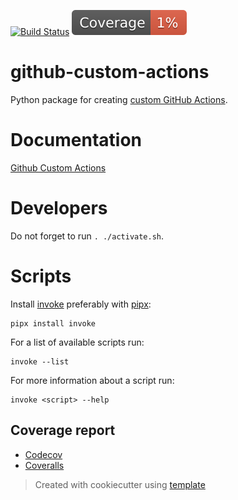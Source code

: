 [![Build Status](https://github.com/andgineer/github-custom-actions/workflows/CI/badge.svg)](https://github.com/andgineer/github-custom-actions/actions)
[![Coverage](https://raw.githubusercontent.com/andgineer/github-custom-actions/python-coverage-comment-action-data/badge.svg)](https://htmlpreview.github.io/?https://github.com/andgineer/github-custom-actions/blob/python-coverage-comment-action-data/htmlcov/index.html)
# github-custom-actions

Python package for creating [custom GitHub Actions](https://docs.github.com/en/actions/creating-actions/about-custom-actions). 

# Documentation

[Github Custom Actions](https://andgineer.github.io/github-custom-actions/)

# Developers

Do not forget to run `. ./activate.sh`.

# Scripts
Install [invoke](https://docs.pyinvoke.org/en/stable/) preferably with [pipx](https://pypa.github.io/pipx/):

    pipx install invoke

For a list of available scripts run:

    invoke --list

For more information about a script run:

    invoke <script> --help

## Coverage report
* [Codecov](https://app.codecov.io/gh/andgineer/github-custom-actions/tree/main/src%2Fgithub_custom_actions)
* [Coveralls](https://coveralls.io/github/andgineer/github-custom-actions)

> Created with cookiecutter using [template](https://github.com/andgineer/cookiecutter-python-package)
